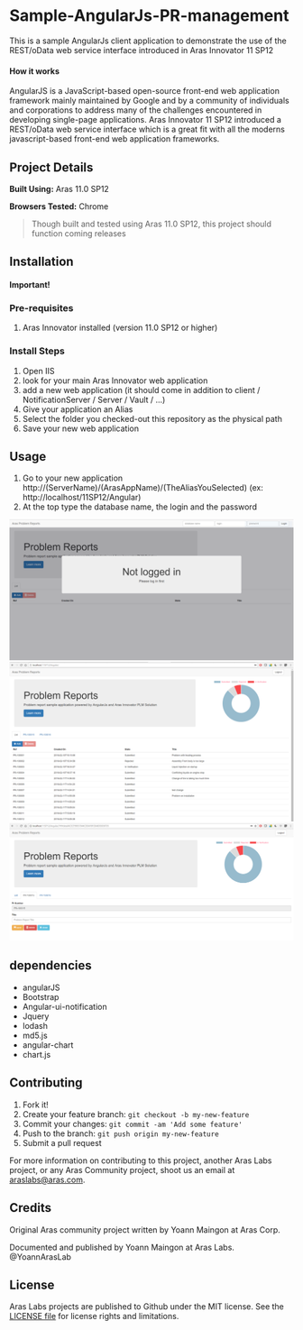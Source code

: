 # Sample-AngularJs-PR-management
This is a sample AngularJs client application to demonstrate the use of the REST/oData web service interface introduced in Aras Innovator 11 SP12
#### How it works
AngularJS is a JavaScript-based open-source front-end web application framework mainly maintained by Google and by a community of individuals and corporations to address many of the challenges encountered in developing single-page applications. Aras Innovator 11 SP12 introduced a REST/oData web service interface which is a great fit with all the moderns javascript-based front-end web application frameworks.

## Project Details

**Built Using:** Aras 11.0 SP12

**Browsers Tested:** Chrome

> Though built and tested using Aras 11.0 SP12, this project should function coming releases

## Installation

#### Important!

### Pre-requisites

1. Aras Innovator installed (version 11.0 SP12 or higher)

### Install Steps

1. Open IIS 
2. look for your main Aras Innovator web application 
3. add a new web application (it should come in addition to client / NotificationServer / Server / Vault / ...)
4. Give your application an Alias
5. Select the folder you checked-out this repository as the physical path
6. Save your new web application

## Usage

1. Go to your new application http://(ServerName)/(ArasAppName)/(TheAliasYouSelected) (ex: http://localhost/11SP12/Angular)
2. At the top type the database name, the login and the password

![Logged Out View](./screenshots/loggedOutView.PNG)
![Main View](./screenshots/GeneralView.PNG)
![PR Edition View](./screenshots/PrEditView.PNG)

## dependencies

- angularJS
- Bootstrap
- Angular-ui-notification
- Jquery
- lodash
- md5.js
- angular-chart
- chart.js

## Contributing

1. Fork it!
2. Create your feature branch: `git checkout -b my-new-feature`
3. Commit your changes: `git commit -am 'Add some feature'`
4. Push to the branch: `git push origin my-new-feature`
5. Submit a pull request

For more information on contributing to this project, another Aras Labs project, or any Aras Community project, shoot us an email at araslabs@aras.com.

## Credits

Original Aras community project written by Yoann Maingon at Aras Corp.

Documented and published by Yoann Maingon at Aras Labs. @YoannArasLab

## License

Aras Labs projects are published to Github under the MIT license. See the [LICENSE file](./LICENSE.md) for license rights and limitations.